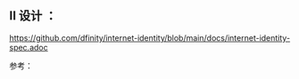 ## II 设计 ：

https://github.com/dfinity/internet-identity/blob/main/docs/internet-identity-spec.adoc







参考：



